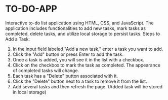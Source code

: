 # TO-DO-APP
Interactive to-do list application using HTML, CSS, and JavaScript. The application includes functionalities to add new tasks, mark tasks as completed, delete tasks, and utilize local storage to persist tasks.
Steps to Add a Task:
1) In the input field labeled "Add a new task," enter a task you want to add.
2) Click the "Add" button or press Enter to add the task.
3) Once a task is added, you will see it in the list with a checkbox.
4) Click on the checkbox to mark the task as completed. The appearance of completed tasks will change.
5) Each task has a "Delete" button associated with it.
6) Click the "Delete" button next to a task to remove it from the list.
7) Add several tasks and then refresh the page. (Added task will be stored in local storage)
